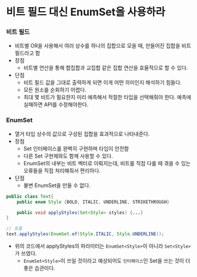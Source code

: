 # 비트 필드 대신 EnumSet을 사용하라

### 비트 필드
- 비트별 OR을 사용해서 여러 상수를 하나의 집합으로 모을 때, 만들어진 집합을 비트 필드라고 함
- 장점
  - 비트별 연산을 통해 합집합과 교집합 같은 집합 연산을 효율적으로 할 수 있다.
- 단점
  - 비트 필드 값을 그대로 출력하게 되면 이게 어떤 의미인지 해석하기 힘들다.
  - 모든 원소를 순회하기 어렵다.
  - 최대 몇 비트가 필요한지 미리 예측해서 적절한 타입을 선택해줘야 한다. 예측에 실패하면 API를 수정해야한다.

### EnumSet
- 열거 타입 상수의 값으로 구성된 집합을 효과적으로 나타내준다.
- 장점
  - Set 인터페이스를 완벽히 구현하며 타입이 안전함
  - 다른 Set 구현체와도 함께 사용할 수 있다.
  - EnumSet의 내부는 비트 벡터로 이뤄지는데, 비트를 직접 다룰 때 겪을 수 있는 오류들을 직접 처리해줘서 편리하다.
- 단점
  - 불변 EnumSet을 만들 수 없다.

```java
public class Text{
    public enum Style {BOLD, ITALIC, UNDERLINE, STRIKETHROUGH}

    public void applyStyles(Set<Style> styles) {...}
}

// 호출
text.applyStyles(EnumSet.of(Style.ITALIC, Style.UNDERLINE));
```
- 위의 코드에서 applyStyles의 파라미터는 `EnumSet<Style>`이 아니라 `Set<Style>`가 쓰였다. 
  - `EnumSet<Style>`이 쓰일 것이라고 예상되어도 `인터페이스`인 Set을 쓰는 것이 더 좋은 습관이다.